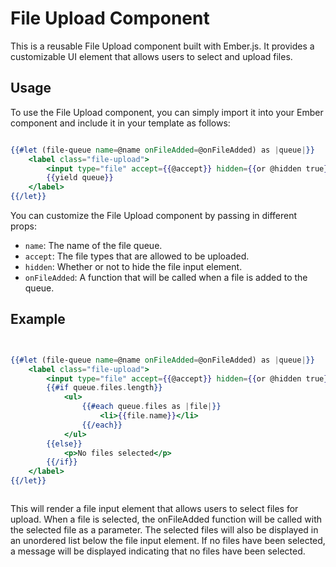 # File Upload Component

This is a reusable File Upload component built with Ember.js. It provides a customizable UI element that allows users to select and upload files.

## Usage

To use the File Upload component, you can simply import it into your Ember component and include it in your template as follows:

```hbs

{{#let (file-queue name=@name onFileAdded=@onFileAdded) as |queue|}}
    <label class="file-upload">
        <input type="file" accept={{@accept}} hidden={{or @hidden true}} {{queue.selectFile}}>
        {{yield queue}}
    </label>
{{/let}}

```

You can customize the File Upload component by passing in different props:

- `name`: The name of the file queue.
- `accept`: The file types that are allowed to be uploaded.
- `hidden`: Whether or not to hide the file input element.
- `onFileAdded`: A function that will be called when a file is added to the queue.

## Example

```hbs


{{#let (file-queue name=@name onFileAdded=@onFileAdded) as |queue|}}
    <label class="file-upload">
        <input type="file" accept={{@accept}} hidden={{or @hidden true}} {{queue.selectFile}}>
        {{#if queue.files.length}}
            <ul>
                {{#each queue.files as |file|}}
                    <li>{{file.name}}</li>
                {{/each}}
            </ul>
        {{else}}
            <p>No files selected</p>
        {{/if}}
    </label>
{{/let}}



```

This will render a file input element that allows users to select files for upload. When a file is selected, the onFileAdded function will be called with the selected file as a parameter. The selected files will also be displayed in an unordered list below the file input element. If no files have been selected, a message will be displayed indicating that no files have been selected.
